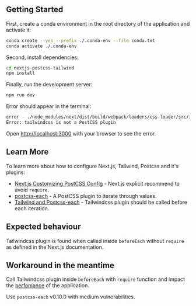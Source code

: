 ## Getting Started

First, create a conda environment in the root directory of the application and activate it:

```bash
conda create --yes --prefix ./.conda-env --file conda.txt
conda activate ./.conda-env
```

Second, install dependencies:
```bash
cd nextjs-postcss-tailwind
npm install
```

Finally, run the development server:

```bash
npm run dev
```

Error should appear in the terminal:

```bash
error - ./node_modules/next/dist/build/webpack/loaders/css-loader/src/index.js??ruleSet[1].rules[3].oneOf[8].use[1]!./node_modules/next/dist/build/webpack/loaders/postcss-loader/src/index.js??ruleSet[1].rules[3].oneOf[8].use[2]!./styles/globals.css
Error: tailwindcss is not a PostCSS plugin
```

Open [http://localhost:3000](http://localhost:3000) with your browser to see the error.

## Learn More

To learn more about how to configure Next.js, Tailwind, Postcss and it's plugins:

- [Next.js Customizing PostCSS Config](https://nextjs.org/docs/advanced-features/customizing-postcss-config) - Next.js explicit recommend to avoid `require`.
- [postcss-each](https://github.com/madyankin/postcss-each#beforeeach) - A PostCSS plugin to iterate through values.
- [Tailwind and Postcss-each](https://github.com/tailwindlabs/tailwindcss/discussions/7362#discussioncomment-2132610) - Tailwindcss plugin should be called before each iteration.

## Expected behaviour

Tailwindcss plugin is found when called inside `beforeEach` without `require` as defined in the Next.js documentation.

## Workaround in the meantime

Call Tailwindcss plugin inside `beforeEach` with `require` function and impact the [perfomance](https://github.com/vercel/next.js/issues/10117#issuecomment-574899412) of the application.

Use `postcss-each` v0.10.0 with medium vulnerabilities.

